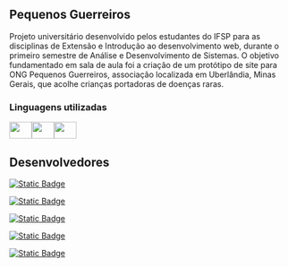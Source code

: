 ## Pequenos Guerreiros
Projeto universitário desenvolvido pelos estudantes do IFSP para as disciplinas de Extensão e Introdução ao desenvolvimento web, durante o primeiro semestre de Análise e Desenvolvimento de Sistemas. O objetivo fundamentado em sala de aula foi a criação de um protótipo de site para ONG Pequenos Guerreiros, associação localizada em Uberlândia, Minas Gerais, que acolhe crianças portadoras de doenças raras.

### Linguagens utilizadas
<div style="display: flex;">
<img height = "30" width="40" src="https://cdn.jsdelivr.net/gh/devicons/devicon@latest/icons/html5/html5-original.svg" />
<img height = "30" width="40" src="https://cdn.jsdelivr.net/gh/devicons/devicon@latest/icons/css3/css3-original.svg" />
<img height = "30" width="40" src="https://cdn.jsdelivr.net/gh/devicons/devicon@latest/icons/javascript/javascript-original.svg" />
</div>

## Desenvolvedores
[![Static Badge](https://img.shields.io/badge/GabrielRamaglia-github?style=flat&logo=github&logoColor=white&label=github&labelColor=black&color=white&link=https%3A%2F%2Fgithub.com%2FGabrielRamaglia)](https://github.com/GabrielRamaglia)

[![Static Badge](https://img.shields.io/badge/GuilhermeDmD-github?style=flat&logo=github&logoColor=white&label=github&labelColor=black&color=white&link=https%3A%2F%2Fgithub.com%2FGuilhermeDmD)](https://github.com/GuilhermeDmD)

[![Static Badge](https://img.shields.io/badge/IanSouza05-github?style=flat&logo=github&logoColor=white&label=github&labelColor=black&color=white&link=https%3A%2F%2Fgithub.com%2FIanSouza05)](https://github.com/IanSouza05)

[![Static Badge](https://img.shields.io/badge/RenanVKoashi-github?style=flat&logo=github&logoColor=white&label=github&labelColor=black&color=white&link=https%3A%2F%2Fgithub.com%2FRenanVKoashi)](https://github.com/RenanVKoashi)

[![Static Badge](https://img.shields.io/badge/VictorOliveira_2-github?style=flat&logo=github&logoColor=white&label=github&labelColor=black&color=white&link=https%3A%2F%2Fgithub.com%2FVictorOliveira-2)](https://github.com/VictorOliveira-2)

